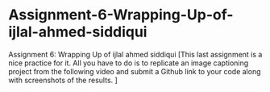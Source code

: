 # Assignment-6-Wrapping-Up-of-ijlal-ahmed-siddiqui
Assignment 6: Wrapping Up of ijlal ahmed siddiqui [This last assignment is a nice practice for it. All you have to do is to replicate an image captioning project from the following video and submit a Github link to your code along with screenshots of the results. ]
